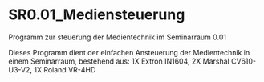 # SR0.01_Mediensteuerung
Programm zur steuerung der Medientechnik im Seminarraum 0.01

Dieses Programm dient der einfachen Ansteuerung der Medientechnik in einem Seminarraum, bestehend aus:
1X Extron IN1604,
2X Marshal CV610-U3-V2,
1X Roland VR-4HD
